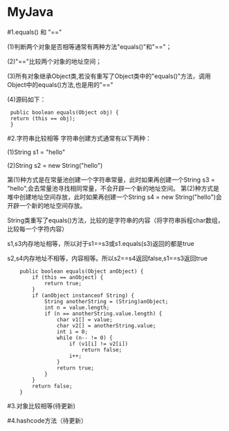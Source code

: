 # MyJava
#1.equals() 和 "=="

 (1)判断两个对象是否相等通常有两种方法"equals()"和"=="；
 
 (2)"=="比较两个对象的地址空间；
 
 (3)所有对象继承Object类,若没有重写了Object类中的"equals()"方法，调用Object中的equals()方法,也是用的"=="
 
 (4)源码如下： 
   ```
    public boolean equals(Object obj) {
    return (this == obj);
    }
   ```

#2.字符串比较相等
字符串创建方式通常有以下两种：

(1)String s1 = "hello"

(2)String s2 = new String("hello")

第(1)种方式是在常量池创建一个字符串常量，此时如果再创建一个String s3 = "hello",会去常量池寻找相同常量，不会开辟一个新的地址空间。
第(2)种方式是堆中创建地址空间存放，此时如果再创建一个String s4 = new String("hello")会开辟一个新的地址空间存放。

String类重写了equals()方法，比较的是字符串的内容（将字符串拆程char数组，比较每一个字符内容）

s1,s3内存地址相等，所以对于s1==s3或s1.equals(s3)返回的都是true

s2,s4内存地址不相等，内容相等。所以s2==s4返回false,s1==s3返回true


```
    public boolean equals(Object anObject) {
        if (this == anObject) {
            return true;
        }
        if (anObject instanceof String) {
            String anotherString = (String)anObject;
            int n = value.length;
            if (n == anotherString.value.length) {
                char v1[] = value;
                char v2[] = anotherString.value;
                int i = 0;
                while (n-- != 0) {
                    if (v1[i] != v2[i])
                        return false;
                    i++;
                }
                return true;
            }
        }
        return false;
    }
```

#3.对象比较相等(待更新)

#4.hashcode方法（待更新）